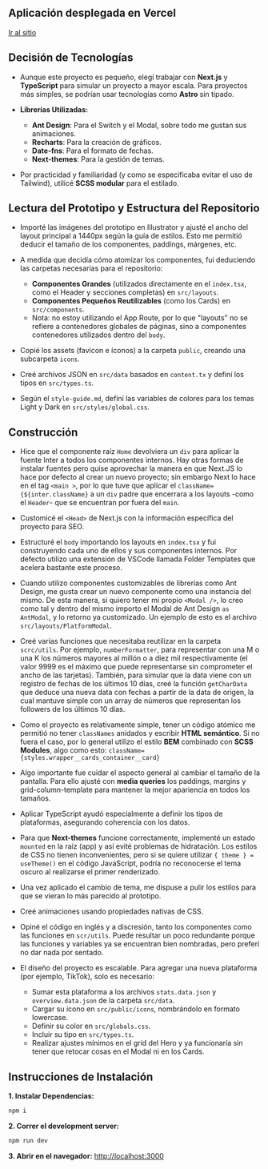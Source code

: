 ## Aplicación desplegada en Vercel

[Ir al sitio](https://www.making-sense-challenge.vercel.app)

## Decisión de Tecnologías

- Aunque este proyecto es pequeño, elegí trabajar con **Next.js** y **TypeScript** para simular un proyecto a mayor escala. Para proyectos más simples, se podrían usar tecnologías como **Astro** sin tipado.

- **Librerías Utilizadas:**
  - **Ant Design**: Para el Switch y el Modal, sobre todo me gustan sus animaciones.
  - **Recharts**: Para la creación de gráficos.
  - **Date-fns**: Para el formato de fechas.
  - **Next-themes**: Para la gestión de temas.

- Por practicidad y familiaridad (y como se especificaba evitar el uso de Tailwind), utilicé **SCSS modular** para el estilado.

## Lectura del Prototipo y Estructura del Repositorio

- Importé las imágenes del prototipo en Illustrator y ajusté el ancho del layout principal a 1440px según la guía de estilos. Esto me permitió deducir el tamaño de los componentes, paddings, márgenes, etc.

- A medida que decidía cómo atomizar los componentes, fui deduciendo las carpetas necesarias para el repositorio:
  - **Componentes Grandes** (utilizados directamente en el `index.tsx`, como el Header y secciones completas) en `src/layouts`.
  - **Componentes Pequeños Reutilizables** (como los Cards) en `src/components`.
  - Nota: no estoy utilizando el App Route, por lo que "layouts" no se refiere a contenedores globales de páginas, sino a componentes contenedores utilizados dentro del `body`.

- Copié los assets (favicon e íconos) a la carpeta `public`, creando una subcarpeta `icons`.

- Creé archivos JSON en `src/data` basados en `content.tx` y definí los tipos en `src/types.ts`.

- Según el `style-guide.md`, definí las variables de colores para los temas Light y Dark en `src/styles/global.css`.

## Construcción

- Hice que el componente raíz `Home` devolviera un `div` para aplicar la fuente Inter a todos los componentes internos. Hay otras formas de instalar fuentes pero quise aprovechar la manera en que Next.JS lo hace por defecto al crear un nuevo proyecto; sin embargo Next lo hace en el tag `<main >`, por lo que tuve que aplicar el `className={${inter.className}` a un `div` padre que encerrara a los layouts -como el `Header`- que se encuentran por fuera del `main`.

- Customicé el `<Head>` de Next.js con la información específica del proyecto para SEO.

- Estructuré el `body` importando los layouts en `index.tsx` y fui construyendo cada uno de ellos y sus componentes internos. Por defecto utilizo una extensión de VSCode llamada Folder Templates que acelera bastante este proceso.

- Cuando utilizo componentes customizables de librerías como Ant Design, me gusta crear un nuevo componente como una instancia del mismo. De esta manera, si quiero tener mi propio `<Modal />`, lo creo como tal y dentro del mismo importo el Modal de Ant Design `as AntModal`, y lo retorno ya customizado. Un ejemplo de esto es el archivo `src/layouts/PlatformModal`.

- Creé varias funciones que necesitaba reutilizar en la carpeta `scrc/utils`. Por ejemplo, `numberFormatter`, para representar con una M o una K los números mayores al millón o a diez mil respectivamente (el valor 9999 es el máximo que puede representarse sin comprometer el ancho de las tarjetas). También, para simular que la data viene con un registro de fechas de los últimos 10 días, creé la función `getCharData` que deduce una nueva data con fechas a partir de la data de origen, la cual mantuve simple con un array de números que representan los followers de los últimos 10 días.

- Como el proyecto es relativamente simple, tener un código atómico me permitió no tener `classNames` anidados y escribir **HTML semántico**. Si no fuera el caso, por lo general utilizo el estilo **BEM** combinado con **SCSS Modules**, algo como esto: `className={styles.wrapper__cards_container__card}`

- Algo importante fue cuidar el aspecto general al cambiar el tamaño de la pantalla. Para ello ajusté con **media queries** los paddings, margins y grid-column-template para mantener la mejor apariencia en todos los tamaños.

- Aplicar TypeScript ayudó especialmente a definir los tipos de plataformas, asegurando coherencia con los datos.

- Para que **Next-themes** funcione correctamente, implementé un estado `mounted` en la raíz (app) y así evité problemas de hidratación. Los estilos de CSS no tienen inconvenientes, pero si se quiere utilizar `{ theme } = useTheme()` en el código JavaScript, podría no reconocerse el tema oscuro al realizarse el primer renderizado.

- Una vez aplicado el cambio de tema, me dispuse a pulir los estilos para que se vieran lo más parecido al prototipo.

- Creé animaciones usando propiedades nativas de CSS.

- Opiné el código en inglés y a discresión, tanto los componentes como las funciones en `scr/utils`. Puede resultar un poco redundante porque las funciones y variables ya se encuentran bien nombradas, pero preferí no dar nada por sentado.

- El diseño del proyecto es escalable. Para agregar una nueva plataforma (por ejemplo, TikTok), solo es necesario:
  - Sumar esta plataforma a los archivos `stats.data.json` y `overview.data.json` de la carpeta `src/data`.
  - Cargar su ícono en `src/public/icons`, nombrándolo en formato lowercase.
  - Definir su color en `src/globals.css`.
  - Incluir su tipo en `src/types.ts`.
  - Realizar ajustes mínimos en el grid del Hero y ya funcionaría sin tener que retocar cosas en el Modal ni en los Cards.

## Instrucciones de Instalación

**1. Instalar Dependencias:**
```bash
npm i
```

**2. Correr el development server:**
```bash
npm run dev
```

**3. Abrir en el navegador:**
[http://localhost:3000](http://localhost:3000)
